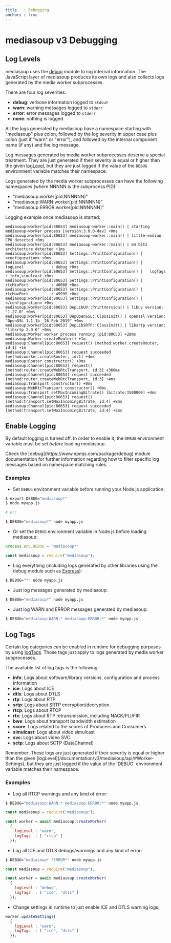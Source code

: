 ```yaml
---
title   : Debugging
anchors : true
---
```



# mediasoup v3 Debugging


## Log Levels

mediasoup uses the [debug](https://www.npmjs.com/package/debug) module to log internal information. The JavaScript layer of mediasoup produces its own logs and also collects logs generated by the media worker subprocesses.

There are four log severities:

* **debug**: verbose information logged to `stdout`
* **warn**: warning messages logged to `stderr`
* **error**: error messages logged to `stderr`
* **none**: nothing is logged

All the logs generated by mediasoup have a namespace starting with "mediasoup" plus colon, followed by the log severity in upper case plus colon (just if "warn" or "error"), and followed by the internal component name (if any) and the log message.

Log messages generated by media worker subprocesses deserve a special treatment. They are just generated if their severity is equal or higher than the given [logLevel](/documentation/v3/mediasoup/api/#Worker-Settings), but they are just logged if the value of the `DEBUG` environment variable matches their namespace.

Logs generated by the media worker subprocesses can have the following namespaces (where NNNNN is the subprocess PID):

* "mediasoup:worker[pid:NNNNNN]"
* "mediasoup:WARN:worker[pid:NNNNNN]"
* "mediasoup:ERROR:worker[pid:NNNNNN]"

Logging example once mediasoup is started:

```
mediasoup:worker[pid:80653] mediasoup-worker::main() | starting mediasoup-worker process [version:3.0.0-dev] +0ms
mediasoup:worker[pid:80653] mediasoup-worker::main() | little-endian CPU detected +0ms
mediasoup:worker[pid:80653] mediasoup-worker::main() | 64 bits architecture detected +1ms
mediasoup:worker[pid:80653] Settings::PrintConfiguration() | <configuration> +0ms
mediasoup:worker[pid:80653] Settings::PrintConfiguration() |   logLevel            : debug +0ms
mediasoup:worker[pid:80653] Settings::PrintConfiguration() |   logTags             : info,simulcast +0ms
mediasoup:worker[pid:80653] Settings::PrintConfiguration() |   rtcMinPort          : 40000 +0ms
mediasoup:worker[pid:80653] Settings::PrintConfiguration() |   rtcMaxPort          : 49999 +0ms
mediasoup:worker[pid:80653] Settings::PrintConfiguration() | </configuration> +0ms
mediasoup:worker[pid:80653] DepLibUV::PrintVersion() | libuv version: "1.27.0" +0ms
mediasoup:worker[pid:80653] DepOpenSSL::ClassInit() | openssl version: "OpenSSL 1.1.1b  26 Feb 2019" +0ms
mediasoup:worker[pid:80653] DepLibSRTP::ClassInit() | libsrtp version: "libsrtp 2.0.0" +0ms
mediasoup:Worker worker process running [pid:80653] +28ms
mediasoup:Worker createRouter() +1m
mediasoup:Channel[pid:80653] request() [method:worker.createRouter, id:1] +1m
mediasoup:Channel[pid:80653] request succeeded [method:worker.createRouter, id:1] +4ms
mediasoup:Router constructor() +0ms
mediasoup:Channel[pid:80653] request() [method:router.createWebRtcTransport, id:3] +360ms
mediasoup:Channel[pid:80653] request succeeded [method:router.createWebRtcTransport, id:3] +4ms
mediasoup:Transport constructor() +0ms
mediasoup:WebRtcTransport constructor() +0ms
mediasoup:Transport setMaxIncomingBitrate() [bitrate:1500000] +4ms
mediasoup:Channel[pid:80653] request() [method:transport.setMaxIncomingBitrate, id:4] +8ms
mediasoup:Channel[pid:80653] request succeeded [method:transport.setMaxIncomingBitrate, id:4] +2ms
```


## Enable Logging

By default logging is turned off. In order to enable it, the `DEBUG` environment variable must be set *before* loading mediasoup.

<div markdown="1" class="note">
Check the [debug](https://www.npmjs.com/package/debug) module documentation for further information regarding how to filter specific log messages based on namespace matching rules.
</div>


### Examples

* Set `DEBUG` environment variable before running your Node.js application:

```bash
$ export DEBUG="mediasoup*"
$ node myapp.js

# or:

$ DEBUG="mediasoup*" node myapp.js
```

* Or set the `DEBUG` environment variable in Node.js before loading mediasoup:

```javascript
process.env.DEBUG = "mediasoup*"

const mediasoup = require("mediasoup");
```

* Log everything (including logs generated by other libraries using the debug module such as [Express](https://expressjs.com/en/guide/debugging.html)):

```bash
$ DEBUG="*" node myapp.js
```

* Just log messages generated by mediasoup:

```bash
$ DEBUG="mediasoup*" node myapp.js
```

* Just log WARN and ERROR messages generated by mediasoup:

```bash
$ DEBUG="mediasoup:WARN:* mediasoup:ERROR:*" node myapp.js
```


## Log Tags

Certain log categories can be enabled in runtime for debugging purposes by using [logTags](/documentation/v3/mediasoup/api/#Worker-Settings). Those tags just apply to logs generated by media worker subprocesses.

The available list of log tags is the following:

* **info**: Logs about software/library versions, configuration and process information
* **ice**: Logs about ICE
* **dtls**: Logs about DTLS
* **rtp**: Logs about RTP
* **srtp**: Logs about SRTP encryption/decryption
* **rtcp**: Logs about RTCP
* **rtx**: Logs about RTP retransmission, including NACK/PLI/FIR
* **bwe**: Logs about transport bandwidth estimation
* **score**: Logs related to the scores of Producers and Consumers
* **simulcast**: Logs about video simulcast
* **svc**: Logs about video SVC
* **sctp**: Logs about SCTP (DataChannel)

<div markdown="1" class="note">
Remember: These logs are just generated if their severity is equal or higher than the given [logLevel](/documentation/v3/mediasoup/api/#Worker-Settings), but they are just logged if the value of the `DEBUG` environment variable matches their namespace.
</div>


### Examples

* Log all RTCP warnings and any kind of error:

```bash
$ DEBUG="mediasoup:WARN:* mediasoup:ERROR:*" node myapp.js
```

```javascript
const mediasoup = require("mediasoup");

const worker = await mediasoup.createWorker(
  {
    logLevel : "warn",
    logTags  : [ "rtcp" ]
  });
```

* Log all ICE and DTLS debugs/warnings and any kind of error:

```bash
$ DEBUG="mediasoup* *ERROR*" node myapp.js
```

```javascript
const mediasoup = require("mediasoup");

const worker = await mediasoup.createWorker(
  {
    logLevel : "debug",
    logTags  : [ "ice", "dtls" ]
  });
```

* Change settings in runtime to just enable ICE and DTLS warning logs:

```javascript
worker.updateSettings(
  {
    logLevel : "warn",
    logTags  : [ "ice", "dtls" ]
  });
```
